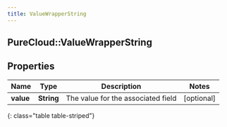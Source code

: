 ```yaml
---
title: ValueWrapperString
---
```

## PureCloud::ValueWrapperString

## Properties

|Name | Type | Description | Notes|
|------------ | ------------- | ------------- | -------------|
| **value** | **String** | The value for the associated field | [optional] |
{: class="table table-striped"}


